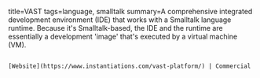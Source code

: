 title=VAST
tags=language, smalltalk
summary=A comprehensive integrated development environment (IDE) that works with a Smalltalk language runtime. Because it's Smalltalk-based, the IDE and the runtime are essentially a development 'image' that's executed by a virtual machine (VM).
~~~~~~

[Website](https://www.instantiations.com/vast-platform/) | Commercial
